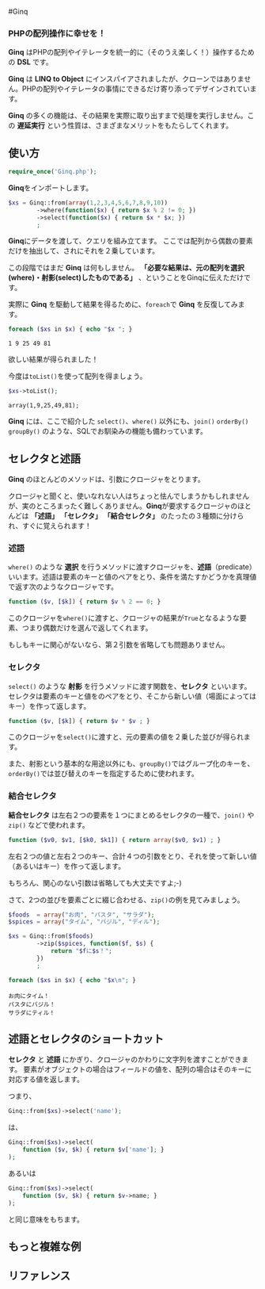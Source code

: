 #Ginq

### PHPの配列操作に幸せを！

**Ginq** はPHPの配列やイテレータを統一的に（そのうえ楽しく！）操作するための **DSL** です。

**Ginq** は **LINQ to Object** にインスパイアされましたが、クローンではありません。PHPの配列やイテレータの事情にできるだけ寄り添ってデザインされています。

**Ginq** の多くの機能は、その結果を実際に取り出すまで処理を実行しません。この **遅延実行** という性質は、さまざまなメリットをもたらしてくれます。

## 使い方

```php
require_once('Ginq.php');
```

**Ginq**をインポートします。

```php
$xs = Ginq::from(array(1,2,3,4,5,6,7,8,9,10))
        ->where(function($x) { return $x % 2 != 0; })
        ->select(function($x) { return $x * $x; })
        ;
```

**Ginq**にデータを渡して、クエリを組み立てます。
ここでは配列から偶数の要素だけを抽出して、されにそれを２乗しています。

この段階ではまだ **Ginq** は何もしません。 **「必要な結果は、元の配列を選択(where)・射影(select)したものである」** 、ということをGinqに伝えただけです。

実際に **Ginq** を駆動して結果を得るために、`foreach`で **Ginq** を反復してみます。

```php
foreach ($xs in $x) { echo "$x "; }
```

```
1 9 25 49 81
```

欲しい結果が得られました！

今度は`toList()`を使って配列を得ましょう。

```php
$xs->toList();
```

```
array(1,9,25,49,81);
```

**Ginq** には、ここで紹介した `select()`、`where()` 以外にも、`join()` `orderBy()` `groupBy()` のような、SQLでお馴染みの機能も備わっています。

## セレクタと述語

**Ginq** のほとんどのメソッドは、引数にクロージャをとります。

クロージャと聞くと、使いなれない人はちょっと怯んでしまうかもしれませんが、実のところまったく難しくありません。**Ginq**が要求するクロージャのほとんどは **「述語」**  **「セレクタ」**  **「結合セレクタ」** のたったの３種類に分けられ、すぐに覚えられます！

### 述語

`where()` のような **選択** を行うメソッドに渡すクロージャを、**述語**（predicate）いいます。述語は要素のキーと値のペアをとり、条件を満たすかどうかを真理値で返す次のようなクロージャです。

```php
function ($v, [$k]) { return $v % 2 == 0; }
```

このクロージャを`where()`に渡すと、クロージャの結果が`True`となるような要素、つまり偶数だけを選んで返してくれます。

もしもキーに関心がないなら、第２引数を省略しても問題ありません。

### セレクタ

`select()` のような **射影** を行うメソッドに渡す関数を、**セレクタ** といいます。セレクタは要素のキーと値をのペアをとり、そこから新しい値（場面によってはキー）を作って返します。

```php
function ($v, [$k]) { return $v * $v ; }
```

このクロージャを`select()`に渡すと、元の要素の値を２乗した並びが得られます。

また、射影という基本的な用途以外にも、`groupBy()`ではグループ化のキーを、`orderBy()`では並び替えのキーを指定するために使われます。

### 結合セレクタ

**結合セレクタ** は左右２つの要素を１つにまとめるセレクタの一種で、`join()` や `zip()` などで使われます。

```php
function ($v0, $v1, [$k0, $k1]) { return array($v0, $v1) ; }
```

左右２つの値と左右２つのキー、合計４つの引数をとり、それを使って新しい値（あるいはキー）を作って返します。

もちろん、関心のない引数は省略しても大丈夫ですよ;-)

さて、2つの並びを要素ごとに綴じ合わせる、`zip()`の例を見てみましょう。

```php
$foods  = array("お肉", "パスタ", "サラダ");
$spices = array("タイム", "バジル", "ディル");

$xs = Ginq::from($foods)
        ->zip($spices, function($f, $s) {
            return "$fに$s！";
        })
        ;

foreach ($xs in $x) { echo "$x\n"; }
```

```
お肉にタイム！
パスタにバジル！
サラダにティル！
```

## 述語とセレクタのショートカット

**セレクタ** と **述語** にかぎり、クロージャのかわりに文字列を渡すことができます。
要素がオブジェクトの場合はフィールドの値を、配列の場合はそのキーに対応する値を返します。

つまり、

```php
Ginq::from($xs)->select('name');
```

は、

```php
Ginq::from($xs)->select(
    function ($v, $k) { return $v['name']; }
);
```

あるいは

```php
Ginq::from($xs)->select(
    function ($v, $k) { return $v->name; }
);
```

と同じ意味をもちます。

## もっと複雑な例

## リファレンス

